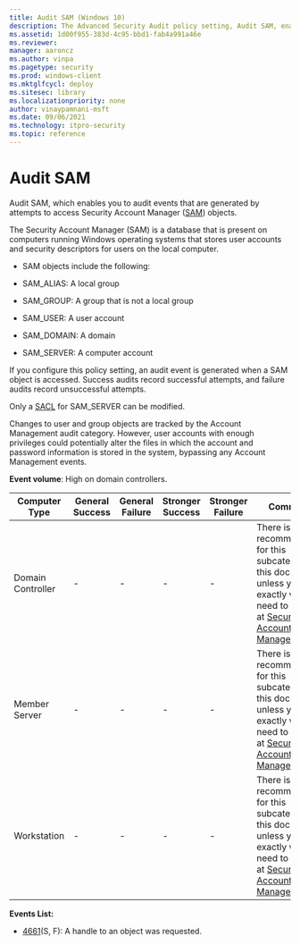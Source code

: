 ```yaml
---
title: Audit SAM (Windows 10)
description: The Advanced Security Audit policy setting, Audit SAM, enables you to audit events generated by attempts to access Security Account Manager (SAM) objects.
ms.assetid: 1d00f955-383d-4c95-bbd1-fab4a991a46e
ms.reviewer: 
manager: aaroncz
ms.author: vinpa
ms.pagetype: security
ms.prod: windows-client
ms.mktglfcycl: deploy
ms.sitesec: library
ms.localizationpriority: none
author: vinaypamnani-msft
ms.date: 09/06/2021
ms.technology: itpro-security
ms.topic: reference
---
```


# Audit SAM


Audit SAM, which enables you to audit events that are generated by attempts to access Security Account Manager ([SAM](/previous-versions/windows/it-pro/windows-server-2003/cc756748(v=ws.10))) objects.

The Security Account Manager (SAM) is a database that is present on computers running Windows operating systems that stores user accounts and security descriptors for users on the local computer.

-   SAM objects include the following:

-   SAM\_ALIAS: A local group

-   SAM\_GROUP: A group that is not a local group

-   SAM\_USER: A user account

-   SAM\_DOMAIN: A domain

-   SAM\_SERVER: A computer account

If you configure this policy setting, an audit event is generated when a SAM object is accessed. Success audits record successful attempts, and failure audits record unsuccessful attempts.

Only a [SACL](/windows/win32/secauthz/access-control-lists) for SAM\_SERVER can be modified.

Changes to user and group objects are tracked by the Account Management audit category. However, user accounts with enough privileges could potentially alter the files in which the account and password information is stored in the system, bypassing any Account Management events.

**Event volume**: High on domain controllers.

| Computer Type     | General Success | General Failure | Stronger Success | Stronger Failure | Comments                                                                                                                                                                                                                    |
|-------------------|-----------------|-----------------|------------------|------------------|-----------------------------------------------------------------------------------------------------------------------------------------------------------------------------------------------------------------------------|
| Domain Controller | -               | -               | -                | -                | There is no recommendation for this subcategory in this document, unless you know exactly what you need to monitor at [Security Account Manager](/previous-versions/windows/it-pro/windows-server-2003/cc756748(v=ws.10)) level. |
| Member Server     | -               | -               | -                | -                | There is no recommendation for this subcategory in this document, unless you know exactly what you need to monitor at [Security Account Manager](/previous-versions/windows/it-pro/windows-server-2003/cc756748(v=ws.10)) level. |
| Workstation       | -               | -               | -                | -                | There is no recommendation for this subcategory in this document, unless you know exactly what you need to monitor at [Security Account Manager](/previous-versions/windows/it-pro/windows-server-2003/cc756748(v=ws.10)) level. |

**Events List:**

-   [4661](event-4661.md)(S, F): A handle to an object was requested.